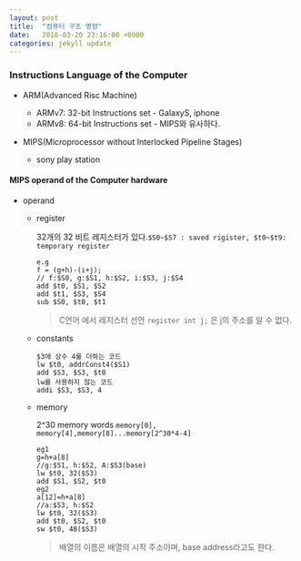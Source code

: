 ```yaml
---
layout: post
title:  "컴퓨터 구조 명령"
date:   2018-03-20 23:16:00 +0900
categories: jekyll update
---
```


### Instructions Language of the Computer

* ARM(Advanced Risc Machine)

  * ARMv7: 32-bit Instructions set - GalaxyS, iphone
  * ARMv8: 64-bit Instructions set - MIPS와 유사하다.


* MIPS(Microprocessor without Interlocked Pipeline Stages)

  * sony play station

#### MIPS operand of the Computer hardware

* operand

  * register

    32개의 32 비트 레지스터가 있다.`$S0~$S7 : saved rigister, $t0~$t9: temporary register`
    ```
    e.g
    f = (g+h)-(i+j);
    // f:$S0, g:$S1, h:$S2, i:$S3, j:$S4
    add $t0, $S1, $S2
    add $t1, $S3, $S4
    sub $S0, $t0, $t1
    ```
    > C언어 에서 레지스터 선언 `register int j;` 은 j의 주소를 알 수 없다.
  * constants

    ```
    $3에 상수 4를 더하는 코드
    lw $t0, addrConst4($S1)
    add $S3, $S3, $t0
    lw를 사용하지 않는 코드
    addi $S3, $S3, 4
    ```
  * memory

    2^30 memory words `memory[0], memory[4],memory[8]...memory[2^30*4-4]`

    ```
    eg1
    g=h+a[8]
    //g:$S1, h:$S2, A:$S3(base)
    lw $t0, 32($S3)
    add $S1, $S2, $t0
    eg2
    a[12]=h+a[8]
    //a:$S3, h:$S2
    lw $t0, 32($S3)
    add $t0, $S2, $t0
    sw $t0, 48($S3)
    ```
    > 배열의 이름은 배열의 시작 주소이며, base address라고도 한다.
